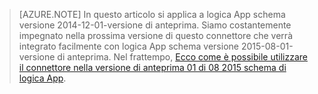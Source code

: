 > [AZURE.NOTE] In questo articolo si applica a logica App schema versione 2014-12-01-versione di anteprima. Siamo costantemente impegnato nella prossima versione di questo connettore che verrà integrato facilmente con logica App schema versione 2015-08-01-versione di anteprima. Nel frattempo, [Ecco come è possibile utilizzare il connettore nella versione di anteprima 01 di 08 2015 schema di logica App](https://blogs.msdn.microsoft.com/logicapps/2016/02/25/accessing-v1-apis-and-biztalk-apis-from-logic-apps/). 